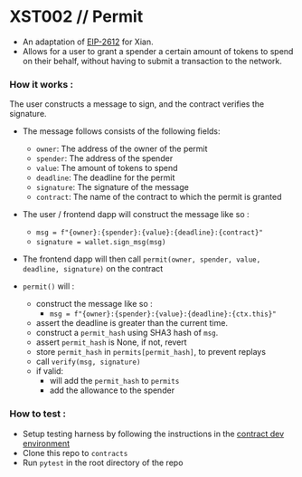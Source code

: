 # XST002 // Permit

- An adaptation of [EIP-2612](https://eips.ethereum.org/EIPS/eip-2612) for Xian.
- Allows for a user to grant a spender a certain amount of tokens to spend on their behalf, without having to submit a transaction to the network.

### How it works :

The user constructs a message to sign, and the contract verifies the signature.

- The message follows consists of the following fields:
  - `owner`: The address of the owner of the permit
  - `spender`: The address of the spender
  - `value`: The amount of tokens to spend
  - `deadline`: The deadline for the permit
  - `signature`: The signature of the message
  - `contract`: The name of the contract to which the permit is granted

- The user / frontend dapp will construct the message like so : 
    - `msg = f"{owner}:{spender}:{value}:{deadline}:{contract}" `
    - `signature = wallet.sign_msg(msg)`

- The frontend dapp will then call `permit(owner, spender, value, deadline, signature)` on the contract
-  `permit()` will :
    - construct the message like so : 
        - `msg = f"{owner}:{spender}:{value}:{deadline}:{ctx.this}"`
    - assert the deadline is greater than the current time.
    - construct a `permit_hash` using SHA3 hash of `msg`.
    - assert `permit_hash` is None, if not, revert
    - store `permit_hash` in `permits[permit_hash]`, to prevent replays
    - call `verify(msg, signature)`
    - if valid:
        - will add the `permit_hash` to `permits`
        - add the allowance to the spender

### How to test : 
- Setup testing harness by following the instructions in the [contract dev environment](https://github.com/xian-network/contract-dev-environment)
- Clone this repo to `contracts`
- Run `pytest` in the root directory of the repo